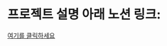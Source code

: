 # 프로젝트 설명 아래 노션 링크:

[여기를 클릭하세요](https://likeable-brother-f1f.notion.site/Flower-platform-cfn-a69f7d258bad4ed39d703ee5bb4c3aa4)
